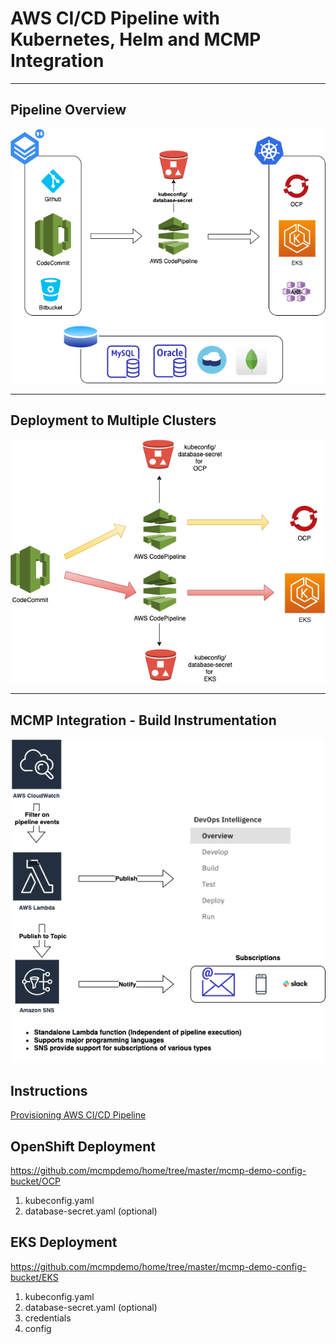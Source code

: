 # AWS CI/CD Pipeline with Kubernetes, Helm and MCMP Integration

---
## Pipeline Overview 
![CFN AWS Pipeline](aws-overview.png)

---
## Deployment to Multiple Clusters
![CFN AWS Pipeline](aws-multiple-clusters.png)

---
## MCMP Integration - Build Instrumentation
![CFN AWS Pipeline](aws-pipeline-mcmp-integration.png)

## Instructions 
 [Provisioning AWS CI/CD Pipeline](<https://github.com/mcmpdemo/home/edit/master/README.md>)

## OpenShift Deployment 
   <https://github.com/mcmpdemo/home/tree/master/mcmp-demo-config-bucket/OCP>
   1. kubeconfig.yaml
   2. database-secret.yaml (optional)
   
## EKS Deployment
   <https://github.com/mcmpdemo/home/tree/master/mcmp-demo-config-bucket/EKS>
   1. kubeconfig.yaml
   2. database-secret.yaml (optional)
   3. credentials
   4. config

